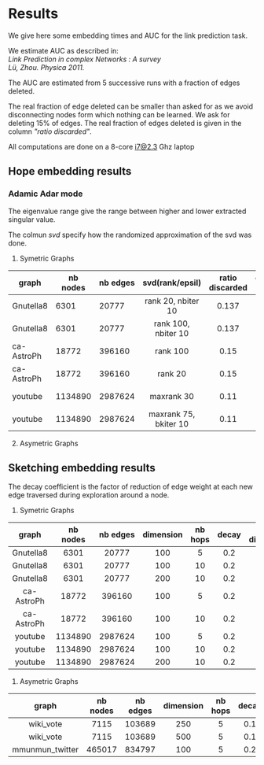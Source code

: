 # Results

We give here some embedding times and AUC for the link prediction task.

We estimate AUC as described in:  
*Link Prediction in complex Networks : A survey             
Lü, Zhou. Physica 2011.*  

The AUC are estimated from 5 successive runs with a fraction of edges deleted.  

The real fraction of edge deleted can be smaller than asked for as we avoid disconnecting nodes
form which nothing can be learned. We ask for deleting 15% of edges. The real fraction of edges deleted
is given in the column *"ratio discarded"*.

All computations are done on a 8-core i7@2.3 Ghz laptop

## Hope embedding results

### Adamic Adar mode

The eigenvalue range give the range between higher and lower extracted singular value.

The colmun *svd* specify how the randomized approximation of the svd was done.

1. Symetric Graphs

|  graph     | nb nodes | nb edges   |  svd(rank/epsil)      | ratio discarded | eigenvalue range | AUC (link)|  time(s)  |
|  ------    |  ---     | -------    |    :-------:          |   :-------:     |   :------:       |  ----     | :-----:   |
| Gnutella8  | 6301     | 20777      | rank 20, nbiter 10    |     0.137       |   21.6 - 4.8     |    0.82   |  1.2      |
| Gnutella8  | 6301     | 20777      | rank 100, nbiter 10   |     0.137       |   21.6 - 2.5     |    0.71   |  1.6      |
| ca-AstroPh | 18772    | 396160     | rank 100              |     0.15        |   83.7 - 14.3    |    0.964  |  11       |
| ca-AstroPh | 18772    | 396160     | rank 20               |     0.15        |   83.7 - 33      |    0.93   |  3.5      |
| youtube    | 1134890  | 2987624    | maxrank 30            |     0.11        |   4270 - 218     |    0.60   |   490     |
| youtube    | 1134890  | 2987624    | maxrank 75, bkiter 10 |     0.11        |   4270 - 140     |    0.64   |  1210     |


2. Asymetric Graphs

## Sketching embedding results 

The decay coefficient is the factor of reduction of edge weight at each new edge traversed during exploration around a node. 

1. Symetric Graphs

|  graph        | nb nodes | nb edges   | dimension   |   nb hops    |  decay      |  ratio discarded |  AUC      | time(s)   |
|  :---:        |  :---:   | :-------:  |  :-------:  |   :-------:  |  :-------:  |   :---------:    |  :----:   | :-----:   |
| Gnutella8     |  6301    |   20777    |  100        |    5         |    0.2      |   0.137          |  0.93     |           |
| Gnutella8     |  6301    |   20777    |  100        |    10        |    0.2      |   0.137          |  0.90     |           |
| Gnutella8     |  6301    |   20777    |  200        |    10        |    0.2      |   0.137          |  0.96     |           |
| ca-AstroPh    | 18772    |  396160    |  100        |    5         |    0.2      |   0.148          |  0.968    |           |
| ca-AstroPh    | 18772    |  396160    |  100        |    10        |    0.2      |   0.148          |  0.948    |           |
| youtube       | 1134890  | 2987624    |  100        |    5         |    0.2      |   0.119          |  0.96     |   21      |
| youtube       | 1134890  | 2987624    |  100        |    10        |    0.2      |   0.119          |  0.948    |   36      |
| youtube       | 1134890  | 2987624    |  200        |    10        |    0.2      |   0.119          |  0.974    |   73      |


1. Asymetric Graphs


|  graph             | nb nodes | nb edges   | dimension   |   nb hops    |  decay      |  ratio discarded |  AUC      | time(s)   |
|  :----------:      |  :---:   | :-------:  |  :-------:  |   :-------:  |  :-------:  |   :---------:    |  ----     | :-----:   |
| wiki_vote          | 7115     |  103689    |   250       |    5         |    0.1      |   0.147          |  0.89     |   ~1      |
| wiki_vote          | 7115     |  103689    |   500       |    5         |    0.1      |   0.147          |  0.92     |   ~1.5    |
| mmunmun_twitter    | 465017   |  834797    |   100       |    5         |    0.2      |   0.08           |  0.888    |   73      |
